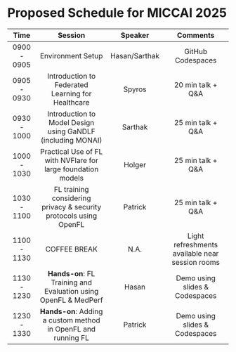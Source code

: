 # Proposed Schedule for MICCAI 2025

|    **Time**    |                              **Session**                            |   **Speaker**   |                   **Comments**                   |
|:--------------:|:------------------------------------------------------------------:|:---------------:|:------------------------------------------------:|
|   0900 - 0905  |                          Environment Setup                         |  Hasan/Sarthak  |                 GitHub Codespaces                |
|   0905 - 0930  |          Introduction to Federated Learning for Healthcare         |      Spyros     |                 20 min talk + Q&A                |
|   0930 - 1000  |     Introduction to Model Design using GaNDLF (including MONAI)    |     Sarthak     |                 25 min talk + Q&A                |
|   1000 - 1030  |    Practical Use of FL with NVFlare for large foundation models    |      Holger     |                 25 min talk + Q&A                |
|   1030 - 1100  |  FL training considering privacy & security protocols using OpenFL |     Patrick     |                 25 min talk + Q&A                |
|   1100 - 1130  |                            COFFEE BREAK                            |       N.A.      | Light refreshments available  near session rooms |
|   1130 - 1230  |   **Hands-on**: FL Training and Evaluation using OpenFL & MedPerf  |      Hasan      |          Demo using slides & Codespaces          |
|   1230 - 1330  |    **Hands-on**: Adding a custom method in OpenFL and running FL   |     Patrick     |          Demo using slides & Codespaces          |
